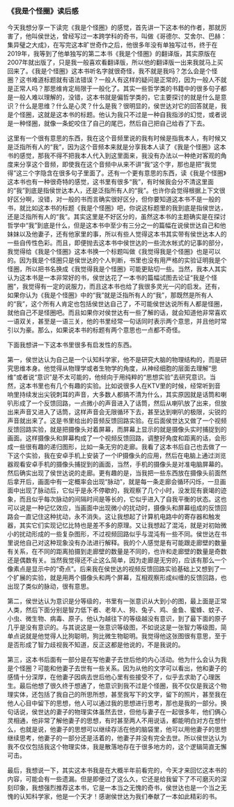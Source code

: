 ﻿### 《我是个怪圈》读后感

今天我想分享一下读完《我是个怪圈》的感觉，首先讲一下这本书的作者，那就厉害了，他叫侯世达，曾经写过一本跨学科的奇书，叫做《哥德尔、艾舍尔、巴赫：集异璧之大成》，在写完这本旷世奇作之后，他很多年没有单独写过书，终于在2019年，我等到了他单独写的第二本书《我是个怪圈》的翻译版，其实原版在2007年就出版了，只是我一般喜欢看翻译版，所以他的翻译版一出来我就马上买回来了。《我是个怪圈》这本书听名字就很奇怪，我不就是我吗？怎么会是个怪圈？这书难道标题就有语法错误？一般人有这样的疑问是正常的，因为一般人不就是正常人吗？那思维肯定局限于一般化了。其实一些哲学类的书籍中的很多句子都是一般人难以理解的，没错，这本书就是偏哲学类的，它主要探讨的就是什么是意识？什么是思维？什么是心灵？什么是我？很明显的，侯世达对它的回答就是，我是个怪圈，这就是这本书的标题。他认为我只不过是一种自我指涉的幻觉，或者说是一种怪圈，就像一条蛇咬住了自己的尾巴，然后自己把自己给吞了下去。

这里有一个很有意思的东西，我在这个音频里说的我有时候是指我本人，有时候又是泛指所有人的“我”，因为这个音频本来就是分享我本人读了《我是个怪圈》这本书的感觉，那我不得不把我本人代入到这里面来，我没有办法以一种绝对客观的角度来分享这个音频，即使我在这个音频中从来不讲“我”这个字，那也是把“我觉得”这三个字隐含在很多句子里面了。还有一个更有意思的东西，读《我是个怪圈》这本书也有一种很奇特的感觉，这书里有很多“我”，有时候我会分不清这里面的“我”到底是指侯世达本人，还是泛指所有人的“我”。也许你会觉得根据上下文很好区分啊，没错，对一般的书而言确实很好区分，但你要知道这本书不是一般的书，就比如这本书的标题《我是个怪圈》吧，你说这标题里的我到底是指侯世达，还是泛指所有人的“我”。其实这里是不好区分的，虽然这本书的主题确实是在探讨哲学中“我”到底是什么，但是这本书中至少有三分之一的篇幅在说侯世达自己和他妹妹以及他妻子，还有他家里的事，所以有些人觉得这本书其实带有侯世达本人的一些自传性色彩。而且，即便抛去这本书中侯世达的一些流水帐式的记事的部分，我觉得给《我是个怪圈》这本书换一个标题叫做《我觉得我是个怪圈》也是可以的。因为我是个怪圈只是侯世达的个人判断，书里也没有用严格的实验证明我是个怪圈，所以把书名换成《我觉得我是个怪圈》可能更贴切一些。当然，我本人其实认为这本书是一本非常好的书，侯世达花了一本书的篇幅试图去论证“我是个怪圈”，我觉得有一定的说服力，而且这本书也给了我很多灵光一闪的启发。还有，如果你认为《我是个怪圈》中的“我”就是泛指所有人的“我”，那既然是所有人的“我”，这个所有人肯定也包括侯世达自己了，不可能侯世达说所有人都是怪圈，就他自己不是怪圈吧。而且如果你对侯世达有一些了解的话，就会知道他非常喜欢一语双关，甚至是一语三关，他的书里经常一句话同时表示两个意思，并且他时常引以为豪。那么，如果说本书的标题有两个意思也一点都不奇怪。

下面我想讲一下这本书里很多有启发性的东西。

第一，侯世达认为自己是一个认知科学家，他不是研究大脑的物理结构的，而是研究思维本身。他觉得从物理学或者生物学的角度，从神经细胞的层面去理解“思维”或者说“意识”是不太可能的，他倾向于用纯粹的“思想实验”去研究意识。当然，这本书里也有几个有趣的实验。比如说很多人在KTV里的时候，经常听到音响里持续发出尖锐刺耳的声音，大多数人都搞不清为什么，其实原因就是话筒和喇叭形成了一个反馈回路，一点微小的声音进入了话筒，然后从喇叭放了出来，但放出来声音又进入了话筒，这样声音会无限循环下去，甚至达到喇叭的极限，尖锐的声音就出来了。这是书里给出的音频反馈回路实验。在后面侯世达又做了一个视频反馈回路实验，就是把摄像头对着屏幕，而屏幕上显示的就是摄像头实时捕捉到的画面。这样摄像头和屏幕构成了一个视频反馈回路，调整好角度和距离的话，会形成一些很有趣的递归图形，比如一条无穷的走廊。我看了这本书后自己也去做了一下这个实验，我在安卓手机上安装了一个IP摄像头的应用，然后在电脑上通过浏览器观看安卓手机的摄像头捕捉到的画面，当然，手机的摄像头是对准电脑屏幕的。然后确实出现了侯世达说的走廊。更有趣的是，当我把一些东西放在摄像头前面然后拿开后，画面中有一定概率会出现“脉动”，就是每一条走廊会循环闪烁，一旦画面中出现了脉动后，它似乎是永不停歇的，我观察了几个小时，没发现有衰竭的迹象，而且似乎每次脉动的间隔时间是等长的，它似乎进入了自我平衡的状态。这也可以说是一种记忆效应，当画面中出现微小的扰动时，摄像头和屏幕组成的反馈回路会一直记住这种扰动，永不消失。这让我想起了计算机电路中的寄存器和触发器，其实它们实现记忆比特也是差不多的原理。又让我想起了混沌，就是对初始微小的扰动形成的一些复杂图形，不过视频回路似乎与混沌有一些不同。侯世达在书里说他自己对这种现象没有办法进行解释。我的个人感觉是有可能跟走廊壁的数量有关系，在不同的距离拍摄到走廊壁的数量是不同的，也许和走廊壁的数量是奇数还是偶数有关。当然我觉得还不止这么简单，因为走廊是无穷的，应该有那么一个像素点是显示中的“奇点”。后来我在侯世达的视频反馈回路实验基础上又想到了一个扩展的实验，就是用两个摄像头和两个屏幕，互相观察形成纠缠的反馈回路，也出现了类似的脉动，很有意思。

第二，侯世达认为意识是分等级的，书里有一张意识从大到小的图，最上面是正常人类，然后下面分别是智力低下者、老年人、狗、兔子、鸡、金鱼、蜜蜂、蚊子、小虫、微生物、病毒、原子。他认为越往下的等级越没有意识，到了最下面的原子几乎是没有意识的。与其说这是一张意识等级图，不如说这是一张智力等级图，简单点说就是他觉得人比狗聪明，狗比微生物聪明。我觉得他这张图很有意思，至于是否形成了智力歧视我不知道，反正这都是他说的，不是我说的。

第三，这本书后面有一部分是在写他妻子去世后他的内心活动。他为什么会认为我是个怪圈？可能和他妻子去世有一些关系。因为从他的文字可以看出，他和妻子的感情十分深厚，在他妻子因病去世后他心里有些接受不了，似乎去求助了心理医生。最后他想了很久终于想通了，他意识到我不过是个怪圈，我不仅仅是我这个物理实体，还包括了我自己的所思所想，甚至我写下的文字，留下的照片，甚至我在他人心目中留下的思想，他人可以通过我的思想进行思考，那也是我的一部分。换句话说，侯世达的妻子的物理实体虽然去世，但他与妻子在一起很多年，他们俩心灵相通，他非常了解他妻子的思想，有时甚至两人不用说话，都能明白对方在想什么，也就是说，他妻子的思想可以继续存活在他的脑袋里，他可以用他妻子的思想继续思考，他妻子的一部分还是活着的，他妻子并没有完全去世。所以侯世达认为我不仅仅包括我这个物理实体，我是散落地存在于很多地方的，这个逻辑简直无懈可击。

最后，我想说一下，其实这本书我是在大概半年前看完的，今天才来回忆这本书的内容，可能会有一些遗漏。但是即便过了这么久，它还是给我留下了不可磨灭的深刻印象，我想强烈推荐这本书，它是一本当之无愧的奇书，侯世达也是一个当之无愧的认知科学家，他是一个天才！感谢侯世达为我们奉献了一本如此精彩的书。
